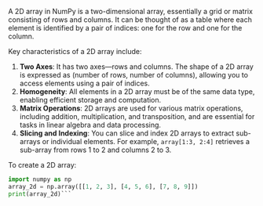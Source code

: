 A 2D array in NumPy is a two-dimensional array, essentially a grid or matrix consisting of rows and columns. It can be thought of as a table where each element is identified by a pair of indices: one for the row and one for the column. 

Key characteristics of a 2D array include:

1. **Two Axes**: It has two axes—rows and columns. The shape of a 2D array is expressed as (number of rows, number of columns), allowing you to access elements using a pair of indices.
1. **Homogeneity**: All elements in a 2D array must be of the same data type, enabling efficient storage and computation.
1. **Matrix Operations**: 2D arrays are used for various matrix operations, including addition, multiplication, and transposition, and are essential for tasks in linear algebra and data processing.
1. **Slicing and Indexing**: You can slice and index 2D arrays to extract sub-arrays or individual elements. For example, `array[1:3, 2:4]` retrieves a sub-array from rows 1 to 2 and columns 2 to 3.

To create a 2D array:

````python
import numpy as np
array_2d = np.array([[1, 2, 3], [4, 5, 6], [7, 8, 9]]) 
print(array_2d)```

````
